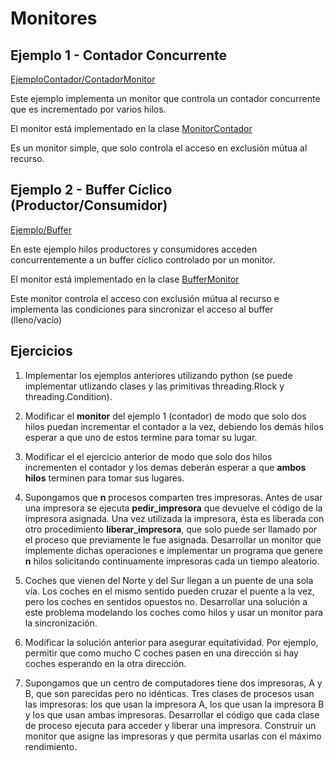 # Monitores

## Ejemplo 1 - Contador Concurrente
[EjemploContador/ContadorMonitor](https://github.com/unahur-progra-concu-1-2021/Monitores/tree/master/EjemploContador/ContadorMonitor "EjemploContador/ContadorMonitor")

Este ejemplo implementa un monitor que controla un contador concurrente que es incrementado por varios hilos.

El monitor está implementado en la clase [MonitorContador](https://github.com/unahur-progra-concu-1-2021/Monitores/blob/master/EjemploContador/ContadorMonitor/MonitorContador.javap:// "MonitorContador")


Es un monitor simple, que solo controla el acceso en exclusión mútua al recurso.



## Ejemplo 2 - Buffer Cíclico (Productor/Consumidor)

[Ejemplo/Buffer](https://github.com/unahur-progra-concu-1-2021/Monitores/tree/master/EjemploBuffer/buffer "Ejemplo/Buffer")

En este ejemplo hilos productores y consumidores acceden concurrentemente a un buffer cíclico controlado por un monitor.

El monitor está implementado en la clase [BufferMonitor](https://github.com/unahur-progra-concu-1-2021/Monitores/blob/master/EjemploBuffer/buffer/BufferMonitor.java "BufferMonitor")


Este monitor controla el acceso con exclusión mútua al recurso e implementa las condiciones para sincronizar el acceso al buffer (lleno/vacío)




## Ejercicios

1. Implementar los ejemplos anteriores utilizando python (se puede implementar utlizando clases y las primitivas threading.Rlock y threading.Condition).

2. Modificar el **monitor** del ejemplo 1 (contador) de modo que solo dos hilos puedan incrementar el contador a la vez, debiendo los demás hilos esperar a que uno de estos termine para tomar su lugar.

3. Modificar el el ejercicio anterior de modo que solo dos hilos incrementen el contador y los demas deberán esperar a que **ambos hilos** terminen para tomar sus lugares.

4. Supongamos que **n** procesos comparten tres impresoras. Antes de usar una impresora se ejecuta **pedir_impresora** que devuelve el código de la impresora asignada. Una vez utilizada la impresora, ésta es liberada con otro procedimiento **liberar_impresora**, que solo puede ser llamado por el proceso que previamente le fue asignada. Desarrollar un monitor que implemente dichas operaciones e implementar un programa que genere **n** hilos solicitando continuamente impresoras cada un tiempo aleatorio.

5. Coches que vienen del Norte y del Sur llegan a un puente de una sola vía. Los coches en el mismo sentido pueden cruzar el puente a la vez, pero los coches en sentidos opuestos no. Desarrollar una solución a este problema modelando los coches como hilos y usar un monitor para la sincronización.

6. Modificar la solución anterior para asegurar equitatividad. Por ejemplo, permitir que como mucho C coches pasen en una dirección si hay coches esperando en la otra dirección.

8. Supongamos que un centro de computadores tiene dos impresoras, A y B, que son parecidas pero no idénticas. Tres clases de procesos usan las impresoras: los que usan la impresora A, los que usan la impresora B y los que usan ambas impresoras.
Desarrollar el código que cada clase de proceso ejecuta para acceder y liberar una impresora. Construir un monitor que asigne las impresoras y que permita usarlas con el máximo rendimiento.

